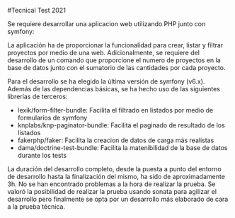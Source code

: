 #Tecnical Test 2021

Se requiere desarrollar una aplicacion web utilizando PHP junto con symfony: 

La aplicación ha de proporcionar la funcionalidad para crear, listar y filtrar proyectos por medio de una web.
Adicionalmente, se requiere del desarrollo de un comando que proporcione el numero de proyectos en la base de datos 
junto con el sumatorio de las cantidades por cada proyecto.

Para el desarrollo se ha elegido la última versión de symfony (v6.x). Además de las dependencias básicas, 
se ha hecho uso de las siguientes librerías de terceros:

- lexik/form-filter-bundle: Facilita el filtrado en listados por medio de formularios de symfony
- knplabs/knp-paginator-bundle: Facilita el paginado de resultado de los listados
- fakerphp/faker: Facilita la creacion de datos de carga más realistas
- dama/doctrine-test-bundle: Facilita la matenibilidad de la base de datos durante los tests

La duración del desarrollo completo, desde la puesta a punto del entorno de desarrollo hasta la finalización del mismo, 
ha sido de aproximadamente 3h. No se han encontrado problemas a la hora de realizar la prueba. Se valoró la 
posibilidad de realizar la prueba usando sonata para agilizar el desarrollo pero finalmente se opta por un 
desarrollo más elaborado de cara a la prueba técnica.
